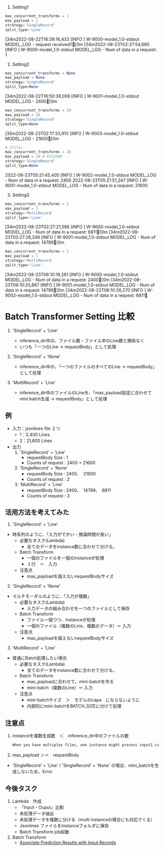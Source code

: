 1. Setting1

```python
max_concurrent_transforms = 1
max_payload = 1
strategy='SingleRecord'
split_type='Line'
```

[34m2022-08-22T16:39:16,433 [INFO ] W-9000-model_1.0-stdout MODEL_LOG - request received!![0m
[34m2022-08-23T02:37:54,680 [INFO ] W-9000-model_1.0-stdout MODEL_LOG - Num of data in a request: 1

2. Setting2

```python
max_concurrent_transforms = None
max_payload = None
strategy='SingleRecord'
split_type=None
```

[34m2022-08-22T16:50:38,008 [INFO ] W-9001-model_1.0-stdout MODEL_LOG - 2400[0m


```python
max_concurrent_transforms = 10
max_payload = 10
strategy='SingleRecord'
split_type=None
```

[35m2022-08-23T02:17:33,913 [INFO ] W-9003-model_1.0-stdout MODEL_LOG - 21600[0m


```python
# 2files
max_concurrent_transforms = 10
max_payload = 10 # 6553500
strategy='SingleRecord'
split_type=None
```

2022-08-23T05:21:45,405 [INFO ] W-9002-model_1.0-stdout MODEL_LOG - Num of data in a request: 2400
2022-08-23T05:21:51,247 [INFO ] W-9001-model_1.0-stdout MODEL_LOG - Num of data in a request: 21600


3. Setting3

```python
max_concurrent_transforms = 1
max_payload = 1
strategy='MultiRecord'
split_type='Line'
```

[34m2022-08-23T02:27:21,586 [INFO ] W-9000-model_1.0-stdout MODEL_LOG - Num of data in a request: 6811[0m
[34m2022-08-23T02:27:26,346 [INFO ] W-9001-model_1.0-stdout MODEL_LOG - Num of data in a request: 14789[0m

```python
max_concurrent_transforms = 1
max_payload = 1
strategy='MultiRecord'
split_type='Line'
```
[34m2022-08-23T06:10:19,281 [INFO ] W-9000-model_1.0-stdout MODEL_LOG - Num of data in a request: 2400[0m
[34m2022-08-23T06:10:25,867 [INFO ] W-9001-model_1.0-stdout MODEL_LOG - Num of data in a request: 14789[0m
[34m2022-08-23T06:10:26,270 [INFO ] W-9002-model_1.0-stdout MODEL_LOG - Num of data in a request: 6811






# Batch Transformer Setting 比較
1. 'SingleRecord' + 'Line'
    - inference_dir中の、ファイル数・ファイル中のLine数と関係なく
    - いつも「一つのLine → requestBody」として処理

2. 'SingleRecord' + 'None'
    - inference_dir中の、「一つのファイルのすべてのLine → requestBody」として処理

3. 'MultiRecord' + 'Line'
    - inference_dir中のファイルのLineを、「max_payload設定に合わせてmini batch生成 → requestBody」として処理

## 例
- 入力：jsonlines file ２つ
    - 1：2,400 Lines
    - 2：21,600 Lines
- 出力
    1. 'SingleRecord' + 'Line'
        - requestBody Size : 1
        - Counts of request : 2400 + 21600
    2. 'SingleRecord' + 'None'
        - requestBody Size : 2400、　21600
        - Counts of request : 2
    3. 'MultiRecord' + 'Line'
        - requestBody Size : 2400、　14789、　6811
        - Counts of request : 3

## 活用方法を考えてみた
1. 'SingleRecord' + 'Line'
- 時系列のように、「入力がでかい・推論時間が長い」
    - 必要なタスク(Lambda)
        - 全てのデータをinstance数に合わせて分ける。
    - Batch Transform
        - 一個のファイルを一個のinstanceが処理
        - １行　＝　入力
    - 注意点
        - max_payloadを超えないrequestBodyサイズ

2. 'SingleRecord' + 'None'
- マルチモーダルのように、「入力が複数」
    - 必要なタスク(Lambda)
        - 入力データの組み合わせを一つのファイルとして保存
    - Batch Transform
        - ファイル一個づつ、instanceが処理
        - 一個のファイル（複数のLine、複数のデータ）＝ 入力
    - 注意点
        - max_payloadを超えないrequestBodyサイズ

3. 'MultiRecord' + 'Line'
- 普通にBatch処理したい場合
    - 必要なタスク(Lambda)
        - 全てのデータをinstance数に合わせて分ける。
    - Batch Transform
        - max_payloadに合わせて、mini-batchを作る
        - mini-batch（複数のLine）＝ 入力
    - 注意点
        - mini-batchサイズ　＞　モデルのcapa　にならないように
        - 内部的にmini-batchをBATCH_SIZEに分けて処理



## 注意点
1. instanceを複数生成数　＜　inference_dir中のファイルの数
    ```python
    When you have multiples files, one instance might process input1.csv, and another instance might process the file named input2.csv. If you have one input file but initialize multiple compute instances, only one instance processes the input file and the rest of the instances are idle.
    ```
2. max_payload ＞＝　requestBody
- 'SingleRecord' + 'Line' / 'SingleRecord' + 'None' の場合、mini_batchを生成しないため、Error


## 今後タスク
1. Lambda　作成 
    - 「Input・Ouput」比較
    - 未処理データ抽出
    - 未処理データを複数に分ける（multi instanceの場合にも対応でくる）
    - Jsonlines ファイルをInstanceフォルダに保存
    - Batch Transform job起動
2. Batch Transform
    - [Associate Prediction Results with Input Records](https://docs.aws.amazon.com/sagemaker/latest/dg/batch-transform-data-processing.html)